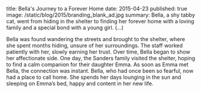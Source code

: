 title: Bella's Journey to a Forever Home
date: 2015-04-23
published: true
image: /static/blog/2015/branding_blank_ad.jpg
summary: Bella, a shy tabby cat, went from hiding in the shelter to finding her forever home with a loving family and a special bond with a young girl. (...)


Bella was found wandering the streets and brought to the shelter, where she spent months hiding, unsure of her surroundings. The staff worked patiently with her, slowly earning her trust. Over time, Bella began to show her affectionate side.
One day, the Sanders family visited the shelter, hoping to find a calm companion for their daughter Emma. As soon as Emma met Bella, the connection was instant. Bella, who had once been so fearful, now had a place to call home. She spends her days lounging in the sun and sleeping on Emma’s bed, happy and content in her new life.
